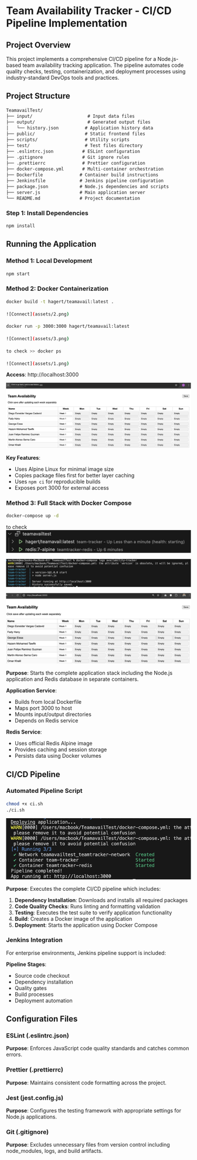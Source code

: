 # Team Availability Tracker - CI/CD Pipeline Implementation

## Project Overview

This project implements a comprehensive CI/CD pipeline for a Node.js-based team availability tracking application. The pipeline automates code quality checks, testing, containerization, and deployment processes using industry-standard DevOps tools and practices.

## Project Structure

```
TeamavailTest/
├── input/                     # Input data files
├── output/                    # Generated output files
│   └── history.json          # Application history data
├── public/                   # Static frontend files
├── scripts/                  # Utility scripts
├── test/                     # Test files directory
├── .eslintrc.json           # ESLint configuration
├── .gitignore               # Git ignore rules
├── .prettierrc              # Prettier configuration
├── docker-compose.yml       # Multi-container orchestration
├── Dockerfile              # Container build instructions
├── Jenkinsfile             # Jenkins pipeline configuration
├── package.json            # Node.js dependencies and scripts
├── server.js               # Main application server
└── README.md               # Project documentation
```

### Step 1: Install Dependencies

```bash
npm install
```

## Running the Application

### Method 1: Local Development

```bash
npm start
```


### Method 2: Docker Containerization

```bash
docker build -t hagert/teamavail:latest .

![Connect](assets/2.png)

docker run -p 3000:3000 hagert/teamavail:latest

![Connect](assets/3.png)

to check >> docker ps 

![Connect](assets/1.png)

```
**Access**: http://localhost:3000

![Connect](assets/4.png)

**Key Features**:
- Uses Alpine Linux for minimal image size
- Copies package files first for better layer caching
- Uses `npm ci` for reproducible builds
- Exposes port 3000 for external access


### Method 3: Full Stack with Docker Compose

```bash
docker-compose up -d
```
to check 
![Connect](assets/5.png)

![Connect](assets/6.png)

![Connect](assets/7.png)

**Purpose**: Starts the complete application stack including the Node.js application and Redis database in separate containers.

**Application Service**:
- Builds from local Dockerfile
- Maps port 3000 to host
- Mounts input/output directories
- Depends on Redis service

**Redis Service**:
- Uses official Redis Alpine image
- Provides caching and session storage
- Persists data using Docker volumes

## CI/CD Pipeline

### Automated Pipeline Script

```bash
chmod +x ci.sh
./ci.sh
```

![Connect](assets/8.png)

**Purpose**: Executes the complete CI/CD pipeline which includes:

1. **Dependency Installation**: Downloads and installs all required packages
2. **Code Quality Checks**: Runs linting and formatting validation
3. **Testing**: Executes the test suite to verify application functionality
4. **Build**: Creates a Docker image of the application
5. **Deployment**: Starts the application using Docker Compose


### Jenkins Integration

For enterprise environments, Jenkins pipeline support is included:

**Pipeline Stages**:
- Source code checkout
- Dependency installation
- Quality gates
- Build processes
- Deployment automation

## Configuration Files

### ESLint (.eslintrc.json)
**Purpose**: Enforces JavaScript code quality standards and catches common errors.

### Prettier (.prettierrc)
**Purpose**: Maintains consistent code formatting across the project.

### Jest (jest.config.js)
**Purpose**: Configures the testing framework with appropriate settings for Node.js applications.

### Git (.gitignore)
**Purpose**: Excludes unnecessary files from version control including node_modules, logs, and build artifacts.

